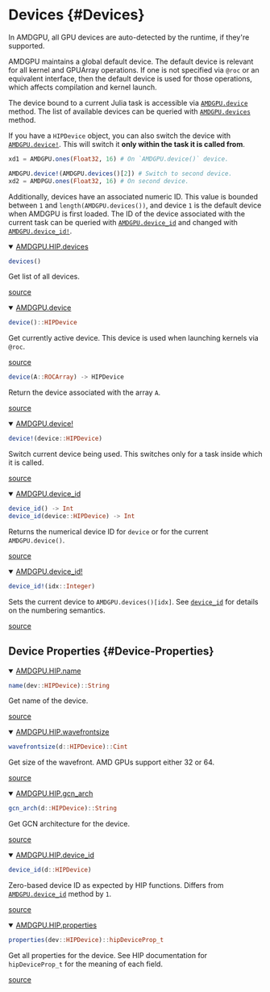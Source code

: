 
# Devices {#Devices}

In AMDGPU, all GPU devices are auto-detected by the runtime, if they&#39;re supported.

AMDGPU maintains a global default device. The default device is relevant for all kernel and GPUArray operations. If one is not specified via `@roc` or an equivalent interface, then the default device is used for those operations, which affects compilation and kernel launch.

The device bound to a current Julia task is accessible via [`AMDGPU.device`](/api/devices#AMDGPU.device) method. The list of available devices can be queried with [`AMDGPU.devices`](/api/devices#AMDGPU.HIP.devices) method.

If you have a `HIPDevice` object, you can also switch the device with [`AMDGPU.device!`](/api/devices#AMDGPU.device!). This will switch it **only within the task it is called from**.

```julia
xd1 = AMDGPU.ones(Float32, 16) # On `AMDGPU.device()` device.

AMDGPU.device!(AMDGPU.devices()[2]) # Switch to second device.
xd2 = AMDPGU.ones(Float32, 16) # On second device.
```


Additionally, devices have an associated numeric ID. This value is bounded between `1` and `length(AMDGPU.devices())`, and device `1` is the default device when AMDGPU is first loaded. The ID of the device associated with the current task can be queried with [`AMDGPU.device_id`](/api/devices#AMDGPU.device_id) and changed with [`AMDGPU.device_id!`](/api/devices#AMDGPU.device_id!).
<details class='jldocstring custom-block' open>
<summary><a id='AMDGPU.HIP.devices' href='#AMDGPU.HIP.devices'><span class="jlbinding">AMDGPU.HIP.devices</span></a> <Badge type="info" class="jlObjectType jlFunction" text="Function" /></summary>



```julia
devices()
```


Get list of all devices.


<Badge type="info" class="source-link" text="source"><a href="https://github.com/JuliaGPU/AMDGPU.jl/blob/v1.3.2/src/hip/device.jl#L107-L111" target="_blank" rel="noreferrer">source</a></Badge>

</details>

<details class='jldocstring custom-block' open>
<summary><a id='AMDGPU.device' href='#AMDGPU.device'><span class="jlbinding">AMDGPU.device</span></a> <Badge type="info" class="jlObjectType jlFunction" text="Function" /></summary>



```julia
device()::HIPDevice
```


Get currently active device. This device is used when launching kernels via `@roc`.


<Badge type="info" class="source-link" text="source"><a href="https://github.com/JuliaGPU/AMDGPU.jl/blob/v1.3.2/src/tls.jl#L39-L44" target="_blank" rel="noreferrer">source</a></Badge>



```julia
device(A::ROCArray) -> HIPDevice
```


Return the device associated with the array `A`.


<Badge type="info" class="source-link" text="source"><a href="https://github.com/JuliaGPU/AMDGPU.jl/blob/v1.3.2/src/array.jl#L31-L35" target="_blank" rel="noreferrer">source</a></Badge>

</details>

<details class='jldocstring custom-block' open>
<summary><a id='AMDGPU.device!' href='#AMDGPU.device!'><span class="jlbinding">AMDGPU.device!</span></a> <Badge type="info" class="jlObjectType jlFunction" text="Function" /></summary>



```julia
device!(device::HIPDevice)
```


Switch current device being used. This switches only for a task inside which it is called.


<Badge type="info" class="source-link" text="source"><a href="https://github.com/JuliaGPU/AMDGPU.jl/blob/v1.3.2/src/tls.jl#L47-L52" target="_blank" rel="noreferrer">source</a></Badge>

</details>

<details class='jldocstring custom-block' open>
<summary><a id='AMDGPU.device_id' href='#AMDGPU.device_id'><span class="jlbinding">AMDGPU.device_id</span></a> <Badge type="info" class="jlObjectType jlFunction" text="Function" /></summary>



```julia
device_id() -> Int
device_id(device::HIPDevice) -> Int
```


Returns the numerical device ID for `device` or for the current `AMDGPU.device()`.


<Badge type="info" class="source-link" text="source"><a href="https://github.com/JuliaGPU/AMDGPU.jl/blob/v1.3.2/src/highlevel.jl#L1-L6" target="_blank" rel="noreferrer">source</a></Badge>

</details>

<details class='jldocstring custom-block' open>
<summary><a id='AMDGPU.device_id!' href='#AMDGPU.device_id!'><span class="jlbinding">AMDGPU.device_id!</span></a> <Badge type="info" class="jlObjectType jlFunction" text="Function" /></summary>



```julia
device_id!(idx::Integer)
```


Sets the current device to `AMDGPU.devices()[idx]`. See [`device_id`](/api/devices#AMDGPU.device_id) for details on the numbering semantics.


<Badge type="info" class="source-link" text="source"><a href="https://github.com/JuliaGPU/AMDGPU.jl/blob/v1.3.2/src/highlevel.jl#L10-L15" target="_blank" rel="noreferrer">source</a></Badge>

</details>


## Device Properties {#Device-Properties}
<details class='jldocstring custom-block' open>
<summary><a id='AMDGPU.HIP.name' href='#AMDGPU.HIP.name'><span class="jlbinding">AMDGPU.HIP.name</span></a> <Badge type="info" class="jlObjectType jlFunction" text="Function" /></summary>



```julia
name(dev::HIPDevice)::String
```


Get name of the device.


<Badge type="info" class="source-link" text="source"><a href="https://github.com/JuliaGPU/AMDGPU.jl/blob/v1.3.2/src/hip/device.jl#L70-L74" target="_blank" rel="noreferrer">source</a></Badge>

</details>

<details class='jldocstring custom-block' open>
<summary><a id='AMDGPU.HIP.wavefrontsize' href='#AMDGPU.HIP.wavefrontsize'><span class="jlbinding">AMDGPU.HIP.wavefrontsize</span></a> <Badge type="info" class="jlObjectType jlFunction" text="Function" /></summary>



```julia
wavefrontsize(d::HIPDevice)::Cint
```


Get size of the wavefront. AMD GPUs support either 32 or 64.


<Badge type="info" class="source-link" text="source"><a href="https://github.com/JuliaGPU/AMDGPU.jl/blob/v1.3.2/src/hip/device.jl#L32-L36" target="_blank" rel="noreferrer">source</a></Badge>

</details>

<details class='jldocstring custom-block' open>
<summary><a id='AMDGPU.HIP.gcn_arch' href='#AMDGPU.HIP.gcn_arch'><span class="jlbinding">AMDGPU.HIP.gcn_arch</span></a> <Badge type="info" class="jlObjectType jlFunction" text="Function" /></summary>



```julia
gcn_arch(d::HIPDevice)::String
```


Get GCN architecture for the device.


<Badge type="info" class="source-link" text="source"><a href="https://github.com/JuliaGPU/AMDGPU.jl/blob/v1.3.2/src/hip/device.jl#L39-L43" target="_blank" rel="noreferrer">source</a></Badge>

</details>

<details class='jldocstring custom-block' open>
<summary><a id='AMDGPU.HIP.device_id' href='#AMDGPU.HIP.device_id'><span class="jlbinding">AMDGPU.HIP.device_id</span></a> <Badge type="info" class="jlObjectType jlFunction" text="Function" /></summary>



```julia
device_id(d::HIPDevice)
```


Zero-based device ID as expected by HIP functions. Differs from [`AMDGPU.device_id`](/api/devices#AMDGPU.device_id) method by `1`.


<Badge type="info" class="source-link" text="source"><a href="https://github.com/JuliaGPU/AMDGPU.jl/blob/v1.3.2/src/hip/device.jl#L24-L29" target="_blank" rel="noreferrer">source</a></Badge>

</details>

<details class='jldocstring custom-block' open>
<summary><a id='AMDGPU.HIP.properties' href='#AMDGPU.HIP.properties'><span class="jlbinding">AMDGPU.HIP.properties</span></a> <Badge type="info" class="jlObjectType jlFunction" text="Function" /></summary>



```julia
properties(dev::HIPDevice)::hipDeviceProp_t
```


Get all properties for the device. See HIP documentation for `hipDeviceProp_t` for the meaning of each field.


<Badge type="info" class="source-link" text="source"><a href="https://github.com/JuliaGPU/AMDGPU.jl/blob/v1.3.2/src/hip/device.jl#L81-L86" target="_blank" rel="noreferrer">source</a></Badge>

</details>

